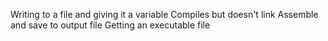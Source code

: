 Writing to a file and giving it a variable
Compiles but doesn't link
Assemble and save to output file
Getting an executable file

